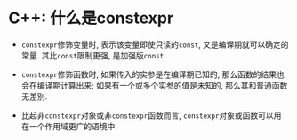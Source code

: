 # C++: 什么是constexpr

- `constexpr`修饰变量时, 表示该变量即使只读的`const`, 又是编译期就可以确定的常量. 其比`const`限制更强, 是加强版`const`.

- `constexpr`修饰函数时, 如果传入的实参是在编译期已知的, 那么函数的结果也会在编译期计算出来; 如果有一个或多个实参的值是未知的, 那么其和普通函数无差别.

- 比起非`constexpr`对象或非`constexpr`函数而言, `constexpr`对象或函数可以用在一个作用域更广的语境中.